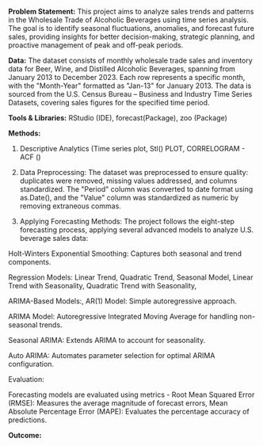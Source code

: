 **Problem Statement:** This project aims to analyze sales trends and patterns in the Wholesale Trade of Alcoholic Beverages using time series analysis. The goal is to identify seasonal fluctuations, anomalies, and forecast future sales, providing insights for better decision-making, strategic planning, and proactive management of peak and off-peak periods.


**Data:** The dataset consists of monthly wholesale trade sales and inventory data for Beer, Wine, and Distilled Alcoholic Beverages, spanning from January 2013 to December 2023. Each row represents a specific month, with the "Month-Year" formatted as "Jan-13" for January 2013. The data is sourced from the U.S. Census Bureau – Business and Industry Time Series Datasets, covering sales figures for the specified time period.


**Tools & Libraries:** RStudio (IDE), forecast(Package), zoo (Package)


**Methods:** 

1. Descriptive Analytics (Time series plot, Stl() PLOT, CORRELOGRAM - ACF ()

2. Data Preprocessing: The dataset was preprocessed to ensure quality: duplicates were removed, missing values addressed, and columns standardized.  The "Period" column was converted to date format using as.Date(), and the "Value" column was standardized as numeric by removing extraneous commas. 

3. Applying Forecasting Methods:
The project follows the eight-step forecasting process, applying several advanced models to analyze U.S. beverage sales data:

Holt-Winters Exponential Smoothing: Captures both seasonal and trend components.

Regression Models: Linear Trend, Quadratic Trend, Seasonal Model, Linear Trend with Seasonality, Quadratic Trend with Seasonality, 

ARIMA-Based Models:, AR(1) Model: Simple autoregressive approach.

ARIMA Model: Autoregressive Integrated Moving Average for handling non-seasonal trends.

Seasonal ARIMA: Extends ARIMA to account for seasonality.

Auto ARIMA: Automates parameter selection for optimal ARIMA configuration. 


Evaluation:

Forecasting models are evaluated using metrics - Root Mean Squared Error (RMSE): Measures the average magnitude of forecast errors, 
Mean Absolute Percentage Error (MAPE): Evaluates the percentage accuracy of predictions.


**Outcome:**

